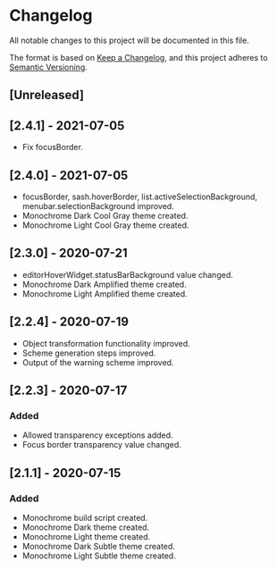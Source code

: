 # Changelog

All notable changes to this project will be documented in this file.

The format is based on [Keep a Changelog](https://keepachangelog.com/en/1.0.0/),
and this project adheres to [Semantic Versioning](https://semver.org/spec/v2.0.0.html).

## [Unreleased]

## [2.4.1] - 2021-07-05
- Fix focusBorder.

## [2.4.0] - 2021-07-05
- focusBorder, sash.hoverBorder, list.activeSelectionBackground, menubar.selectionBackground improved.
- Monochrome Dark Cool Gray theme created.
- Monochrome Light Cool Gray theme created.

## [2.3.0] - 2020-07-21

- editorHoverWidget.statusBarBackground value changed.
- Monochrome Dark Amplified theme created.
- Monochrome Light Amplified theme created.

## [2.2.4] - 2020-07-19

- Object transformation functionality improved.
- Scheme generation steps improved.
- Output of the warning scheme improved.

## [2.2.3] - 2020-07-17

### Added

- Allowed transparency exceptions added.
- Focus border transparency value changed.

## [2.1.1] - 2020-07-15

### Added

- Monochrome build script created.
- Monochrome Dark theme created.
- Monochrome Light theme created.
- Monochrome Dark Subtle theme created.
- Monochrome Light Subtle theme created.
